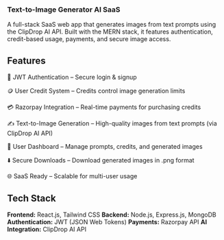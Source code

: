 ### Text-to-Image Generator AI SaaS

A full-stack SaaS web app that generates images from text prompts using the ClipDrop AI API.
Built with the MERN stack, it features authentication, credit-based usage, payments, and secure image access.

## Features

🔑 JWT Authentication – Secure login & signup

🪙 User Credit System – Credits control image generation limits

💳 Razorpay Integration – Real-time payments for purchasing credits

✍️ Text-to-Image Generation – High-quality images from text prompts (via ClipDrop AI API)

📂 User Dashboard – Manage prompts, credits, and generated images

⬇️ Secure Downloads – Download generated images in .png format

🌐 SaaS Ready – Scalable for multi-user usage

## Tech Stack

**Frontend:** React.js, Tailwind CSS
**Backend:** Node.js, Express.js, MongoDB
**Authentication:** JWT (JSON Web Tokens)
**Payments:** Razorpay API
**AI Integration:** ClipDrop AI API
